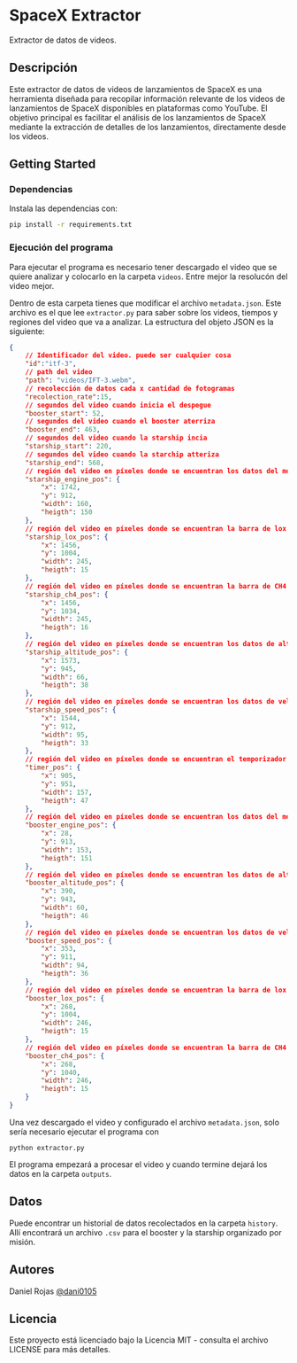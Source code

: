 # SpaceX Extractor 

Extractor de datos de videos.

## Descripción

Este extractor de datos de videos de lanzamientos de SpaceX es una herramienta diseñada para recopilar información relevante de los videos de lanzamientos de SpaceX disponibles en plataformas como YouTube. El objetivo principal es facilitar el análisis de los lanzamientos de SpaceX mediante la extracción de detalles de los lanzamientos, directamente desde los videos.

## Getting Started

### Dependencias

Instala las dependencias con:
``` bash
pip install -r requirements.txt
```

### Ejecución del programa

Para ejecutar el programa es necesario tener descargado el video que se quiere analizar y colocarlo en la carpeta `videos`. Entre mejor la resolucón del video mejor.

Dentro de esta carpeta tienes que modificar el archivo `metadata.json`. Este archivo es el que lee `extractor.py` para saber sobre los videos, tiempos y regiones del video que va a analizar. La estructura del objeto JSON es la siguiente:
```JSON
{
    // Identificador del video. puede ser cualquier cosa
    "id":"itf-3", 
    // path del video
    "path": "videos/IFT-3.webm",
    // recolección de datos cada x cantidad de fotogramas 
    "recolection_rate":15, 
    // segundos del video cuando inicia el despegue
    "booster_start": 52, 
    // segundos del video cuando el booster aterriza
    "booster_end": 463,
    // segundos del video cuando la starship incia
    "starship_start": 220, 
    // segundos del video cuando la starchip atteriza
    "starship_end": 568, 
    // región del video en píxeles donde se encuentran los datos del motor de la starship
    "starship_engine_pos": {
        "x": 1742,
        "y": 912,
        "width": 160,
        "heigth": 150
    },
    // región del video en píxeles donde se encuentran la barra de lox de la starship
    "starship_lox_pos": {
        "x": 1456,
        "y": 1004,
        "width": 245,
        "heigth": 15
    },
    // región del video en píxeles donde se encuentran la barra de CH4 de la starship
    "starship_ch4_pos": {
        "x": 1456,
        "y": 1034,
        "width": 245,
        "heigth": 16
    },
    // región del video en píxeles donde se encuentran los datos de altura de la starship
    "starship_altitude_pos": {
        "x": 1573,
        "y": 945,
        "width": 66,
        "heigth": 38
    },
    // región del video en píxeles donde se encuentran los datos de velocidad de la starship
    "starship_speed_pos": {
        "x": 1544,
        "y": 912,
        "width": 95,
        "heigth": 33
    },
    // región del video en píxeles donde se encuentran el temporizador
    "timer_pos": {
        "x": 905,
        "y": 951,
        "width": 157,
        "heigth": 47
    },
    // región del video en píxeles donde se encuentran los datos del motor del booster
    "booster_engine_pos": {
        "x": 28,
        "y": 913,
        "width": 153,
        "heigth": 151
    },
    // región del video en píxeles donde se encuentran los datos de altura del booster
    "booster_altitude_pos": {
        "x": 390,
        "y": 943,
        "width": 60,
        "heigth": 46
    },
    // región del video en píxeles donde se encuentran los datos de velocidad del booster
    "booster_speed_pos": {
        "x": 353,
        "y": 911,
        "width": 94,
        "heigth": 36
    },
    // región del video en píxeles donde se encuentran la barra de lox del booster
    "booster_lox_pos": {
        "x": 268,
        "y": 1004,
        "width": 246,
        "heigth": 15
    },
    // región del video en píxeles donde se encuentran la barra de CH4 del booster
    "booster_ch4_pos": {
        "x": 268,
        "y": 1040,
        "width": 246,
        "heigth": 15
    }
}
```

Una vez descargado el video y configurado el archivo `metadata.json`, solo sería necesario ejecutar el programa con

```
python extractor.py
```

El programa empezará a procesar el video y cuando termine dejará los datos en la carpeta `outputs`.

## Datos

Puede encontrar un historial de datos recolectados en la carpeta `history`. Allí encontrará un archivo `.csv` para el booster y la starship organizado por misión.

## Autores

Daniel Rojas
[@dani0105](https://github.com/dani0105)

## Licencia

Este proyecto está licenciado bajo la Licencia MIT - consulta el archivo LICENSE para más detalles.
